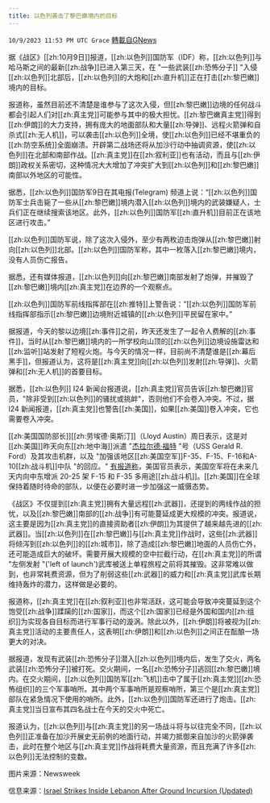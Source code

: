 ```yaml
---
title: 以色列袭击了黎巴嫩境内的目标
---
```

`10/9/2023 11:53 PM UTC Grace` [轉載自GNews](https://gnews.org/articles/1810760)

据《战区》[[zh:10月9日]]报道，[[zh:以色列]]国防军（IDF）称，[[zh:以色列]]与哈马斯之间的最新[[zh:战争]]已进入第三天，在 "一些武装[[zh:恐怖分子]] "入侵[[zh:以色列]]北部后，[[zh:以色列]]的大炮和[[zh:直升机]]正在打击[[zh:黎巴嫩]]境内的目标。

报道称，虽然目前还不清楚是谁参与了这次入侵，但[[zh:黎巴嫩]]边境的任何战斗都会引起人们对[[zh:真主党]]可能参与其中的极大担忧。[[zh:黎巴嫩真主党]]得到[[zh:伊朗]]的大力支持，拥有庞大的地面部队和大量[[zh:导弹]]、远程火箭弹和自杀式[[zh:无人机]]，可以袭击[[zh:以色列]]全境，使[[zh:以色列]]已经不堪重负的[[zh:防空系统]]全面崩溃。开辟第二战场还将从加沙行动中抽调资源，使[[zh:以色列]]在北部和南部作战。[[zh:真主党]]在[[zh:叙利亚]]也有活动，而且与[[zh:伊朗]]政权关系密切，这种情况大大增加了冲突扩大到[[zh:以色列]]和[[zh:黎巴嫩]]南部以外地区的可能性。

据悉，[[zh:以色列]]国防军9日在其电报(Telegram) 频道上说：“[[zh:以色列]]国防军士兵击毙了一些从[[zh:黎巴嫩]]境内潜入[[zh:以色列]]境内的武装嫌疑人，士兵们正在继续搜索该地区。此外，[[zh:以色列]]国防军[[zh:直升机]]目前正在该地区进行攻击。”

[[zh:以色列]]国防军说，除了这次入侵外，至少有两枚迫击炮弹从[[zh:黎巴嫩]]射向[[zh:以色列]]北部。[[zh:以色列]]国防军称，其中一枚落入[[zh:黎巴嫩]]境内，没有人员伤亡报告。

据悉，还有媒体报道，[[zh:以色列]]向[[zh:黎巴嫩]]南部发射了炮弹，并摧毁了[[zh:黎巴嫩]]境内[[zh:真主党]]在边界的一个观察点。

[[zh:以色列]]国防军前线指挥部在[[zh:推特]]上警告说："[[zh:以色列]]国防军前线指挥部指示[[zh:黎巴嫩]]边境附近城镇的[[zh:以色列]]平民留在家中。”

据报道，今天的黎以边境[[zh:事件]]之前，昨天还发生了一起令人费解的[[zh:事件]]，当时从[[zh:黎巴嫩]]境内的一所学校向山顶的[[zh:以色列]]边境设施雷达和[[zh:监听]]站发射了短程火炮。与今天的情况一样，目前尚不清楚谁是[[zh:幕后黑手]]，但报道认为，这将是[[zh:真主党]]向[[zh:以色列]]发射[[zh:导弹]]、火箭弹和[[zh:无人机]]的首要目标。

据悉，[[zh:以色列]] I24 新闻台报道说，[[zh:真主党]]官员告诉[[zh:黎巴嫩]]官员，"除非受到[[zh:以色列]]的骚扰或挑衅"，否则他们不会卷入冲突。不过，据 I24 新闻报道，[[zh:真主党]]也警告[[zh:美国]]，如果[[zh:美国]]卷入冲突，它也需要卷入冲突。

[[zh:美国国防部长]][[zh:劳埃德·奥斯汀]]（Lloyd Austin）周日表示，这是对[[zh:美国]]昨天向东[[zh:地中海]]派遣 "[杰拉尔德·福特](https://gnews.org/m/1805758) "号（USS Gerald R. Ford）及其攻击机群，以及 "加强该地区[[zh:美国空军]]F-35、F-15、F-16和A-10[[zh:战斗机]]中队 "的回应。" [有报道称](https://www.youtube.com/watch?v=OWV2kCmxmMs)，美国官员表示，美国空军将在未来几天内向中东增派 20-25 架 F-15 和 F-35 多用途[[zh:战斗机]]。[[zh:美国]]在全球保持着随时待命的部队，以便在必要时进一步加强这一威慑态势。

《战区》不仅提到[[zh:真主党]]拥有大量远程[[zh:武器]]，还提到的两线作战的担忧，以及[[zh:黎巴嫩]]南部的[[zh:战争]]有可能蔓延成更大规模的冲突。报道说，这主要是因为[[zh:真主党]]的直接资助者[[zh:伊朗]]为其提供了越来越先进的[[zh:武器]]。当[[zh:以色列]]在[[zh:黎巴嫩]]与[[zh:真主党]]作战时，这些[[zh:武器]]将倾泻到[[zh:以色列]]的[[zh:城市]]，除了造成[[zh:黎巴嫩]]地面的人员伤亡外，还可能造成巨大的破坏。需要开展大规模的空中拦截行动，在[[zh:真主党]]的所谓 "左侧发射 "('left of launch')武库被送上单程旅程之前将其摧毁。这非常难以做到，也非常耗费资源，但为了削弱这些[[zh:武器]]的威力和[[zh:真主党]]武库长期维持轰炸的潜力，这样做是必要的。

报道称，[[zh:真主党]]在[[zh:叙利亚]]也非常活跃，这可能会导致冲突蔓延到这个饱受[[zh:战争]]蹂躏的[[zh:国家]]，而这个[[zh:国家]]已经是外国和国内[[zh:组织]]为实现各自目标而进行军事行动的漩涡。除此以外，[[zh:伊朗]]将被视为[[zh:真主党]]活动的主要责任人，这表明[[zh:伊朗]]和[[zh:以色列]]之间正在酝酿一场更大的对决。

据报道，发现有武装[[zh:恐怖分子]]潜入[[zh:以色列]]境内后，发生了交火，两名武装[[zh:恐怖分子]]被打死。交火期间，一名[[zh:恐怖分子]]逃回[[zh:黎巴嫩]]境内。在交火期间，[[zh:以色列]]国防军[[zh:飞机]]击中了属于[[zh:真主党]][[zh:恐怖组织]]的三个军事哨所。其中两个军事哨所是观察哨所，第三个是[[zh:真主党]]部队在紧急情况下使用的哨所。此外，[[zh:以色列]]国防军还进行了炮击。[[zh:真主党]]当日宣布其四名战士在今天的交火中死亡。

报道认为，[[zh:以色列]]与[[zh:真主党]]的另一场战斗将与以往完全不同，[[zh:以色列]]正准备在加沙开展史无前例的地面行动，并竭力抵御来自加沙的火箭弹袭击，此时在整个地区与[[zh:真主党]]作战将耗费大量资源，而且充满了许多[[zh:以色列]]无法控制的变数。

图片来源：Newsweek

信息来源：[Israel Strikes Inside Lebanon After Ground Incursion (Updated)](https://www.thedrive.com/the-war-zone/israel-strikes-inside-lebanon-after-ground-incursion)
